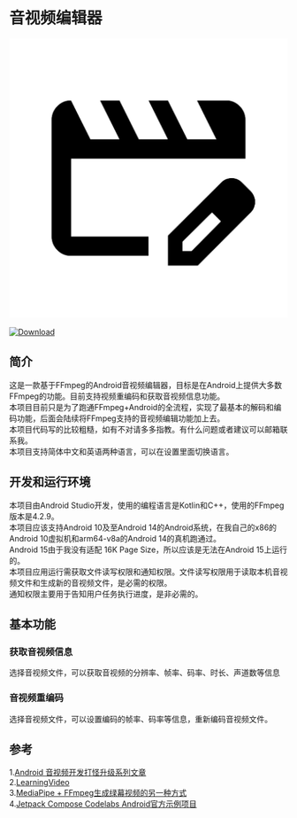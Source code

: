 # 音视频编辑器

![Image](app/src/main/ic_launcher-playstore.png)  

[![Download](https://img.shields.io/badge/download-App-blue.svg)](https://github.com/Ilovecat1949/AudioAndVideoEditor/raw/refs/heads/master/app/release/app-release.apk)


## 简介
这是一款基于FFmpeg的Android音视频编辑器，目标是在Android上提供大多数FFmpeg的功能。目前支持视频重编码和获取音视频信息功能。  
本项目目前只是为了跑通FFmpeg+Android的全流程，实现了最基本的解码和编码功能，后面会陆续将FFmpeg支持的音视频编辑功能加上去。  
本项目代码写的比较粗糙，如有不对请多多指教。有什么问题或者建议可以邮箱联系我。  
本项目支持简体中文和英语两种语言，可以在设置里面切换语言。
## 开发和运行环境
本项目由Android Studio开发，使用的编程语言是Kotlin和C++，使用的FFmpeg版本是4.2.9。  
本项目应该支持Android 10及至Android 14的Android系统，在我自己的x86的Android 10虚拟机和arm64-v8a的Android 14的真机跑通过。  
Android 15由于我没有适配 16K Page Size，所以应该是无法在Android 15上运行的。  
本项目应用运行需获取文件读写权限和通知权限。文件读写权限用于读取本机音视频文件和生成新的音视频文件，是必需的权限。  
通知权限主要用于告知用户任务执行进度，是非必需的。
## 基本功能
### 获取音视频信息
选择音视频文件，可以获取音视频的分辨率、帧率、码率、时长、声道数等信息
### 音视频重编码
选择音视频文件，可以设置编码的帧率、码率等信息，重新编码音视频文件。
## 参考
1.[Android 音视频开发打怪升级系列文章](https://juejin.cn/post/6844903949451919368)  
2.[LearningVideo](https://github.com/ChenLittlePing/LearningVideo)  
3.[MediaPipe + FFmpeg生成绿幕视频的另一种方式](https://juejin.cn/post/7323398442730078245)  
4.[Jetpack Compose Codelabs Android官方示例项目](https://github.com/android/codelab-android-compose) 
